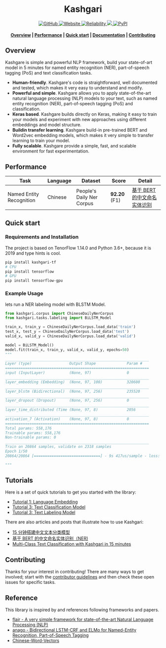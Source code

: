 <h1 align="center">
    Kashgari
</h1>

<p align="center">
    <a href="https://github.com/BrikerMan/kashgari/blob/master/LICENSE">
        <img alt="GitHub" src="https://img.shields.io/github/license/BrikerMan/kashgari.svg?color=blue&style=popout">
    </a>
    <a href="https://kashgari.readthedocs.io/">
        <img alt="Website" src="https://sonarcloud.io/api/project_badges/measure?project=BrikerMan_Kashgari&metric=coverage">
    </a>
    <a href="https://kashgari.readthedocs.io/">
        <img alt="Reliability" src="https://sonarcloud.io/api/project_badges/measure?project=BrikerMan_Kashgari&metric=reliability_rating">
    </a>
    <a href="https://pepy.tech/project/kashgari">
        <img src="https://pepy.tech/badge/kashgari"/>
    </a>
    <a href="https://pypi.org/project/kashgari/">
        <img alt="PyPI" src="https://img.shields.io/pypi/v/kashgari.svg">
    </a>
</p>

<h4 align="center">
    <a href="#overview">Overview</a> |
    <a href="#performance">Performance</a> |
    <a href="#quick-start">Quick start</a> |
    <a href="https://kashgari.readthedocs.io/">Documentation</a> |
    <a href="https://kashgari.readthedocs.io/">Contributing</a>
</h4>

## Overview

Kashgare is simple and powerful NLP framework, build your state-of-art model in 5 minutes for named entity recognition (NER), part-of-speech tagging (PoS) and text classification tasks.

- **Human-friendly**. Kashgare's code is straightforward, well documented and tested, which makes it very easy to understand and modify.
- **Powerful and simple**. Kashgare allows you to apply state-of-the-art natural language processing (NLP) models to your text, such as named entity recognition (NER), part-of-speech tagging (PoS) and classification.
- **Keras based**. Kashgare builds directly on Keras, making it easy to train your models and experiment with new approaches using different embeddings and model structure.
- **Buildin transfer learning**. Kashgare build-in pre-trained BERT and Word2vec embedding models, which makes it very simple to transfer learning to train your model.
- **Fully scalable**. Kashgare provide a simple, fast, and scalable environment for fast experimentation.

## Performance

| Task                     | Language | Dataset                   | Score          | Detail                                                                   |
| ------------------------ | -------- | ------------------------- | -------------- | ------------------------------------------------------------------------ |
| Named Entity Recognition | Chinese  | People's Daily Ner Corpus | **92.20** (F1) | [基于 BERT 的中文命名实体识别](https://eliyar.biz/nlp_chinese_bert_ner/) |

## Quick start

### Requirements and Installation

The project is based on TenorFlow 1.14.0 and Python 3.6+, because it is 2019 and type hints is cool.

```bash
pip install kashgari-tf
# CPU
pip install tensorflow
# GPU
pip install tensorflow-gpu
```

### Example Usage

lets run a NER labeling model with BLSTM Model.

```python
from kashgari.corpus import ChineseDailyNerCorpus
from kashgari.tasks.labeling import BiLSTM_Model

train_x, train_y = ChineseDailyNerCorpus.load_data('train')
test_x, test_y = ChineseDailyNerCorpus.load_data('test')
valid_x, valid_y = ChineseDailyNerCorpus.load_data('valid')

model = BiLSTM_Model()
model.fit(train_x, train_y, valid_x, valid_y, epochs=50)
"""
_________________________________________________________________
Layer (type)                 Output Shape              Param #
=================================================================
input (InputLayer)           (None, 97)                0
_________________________________________________________________
layer_embedding (Embedding)  (None, 97, 100)           320600
_________________________________________________________________
layer_blstm (Bidirectional)  (None, 97, 256)           235520
_________________________________________________________________
layer_dropout (Dropout)      (None, 97, 256)           0
_________________________________________________________________
layer_time_distributed (Time (None, 97, 8)             2056
_________________________________________________________________
activation_7 (Activation)    (None, 97, 8)             0
=================================================================
Total params: 558,176
Trainable params: 558,176
Non-trainable params: 0
_________________________________________________________________
Train on 20864 samples, validate on 2318 samples
Epoch 1/50
20864/20864 [==============================] - 9s 417us/sample - loss: 0.2508 - acc: 0.9333 - val_loss: 0.1240 - val_acc: 0.9607

"""
```

## Tutorials

Here is a set of quick tutorials to get you started with the library:

- [Tutorial 1: Language Embedding](./language_embedding.md)
- [Tutorial 3: Text Classification Model](./text_classification_model.md)
- [Tutorial 3: Text Labeling Model](./text_labeling_model.md)

There are also articles and posts that illustrate how to use Kashgari:

- [15 分钟搭建中文文本分类模型](https://eliyar.biz/nlp_chinese_text_classification_in_15mins/)
- [基于 BERT 的中文命名实体识别（NER)](https://eliyar.biz/nlp_chinese_bert_ner/)
- [Multi-Class Text Classification with Kashgari in 15 minutes](https://medium.com/@BrikerMan/multi-class-text-classification-with-kashgari-in-15mins-c3e744ce971d)

## Contributing

Thanks for your interest in contributing! There are many ways to get involved; start with the [contributor guidelines](CONTRIBUTING.md) and then check these open issues for specific tasks.

## Reference

This library is inspired by and references following frameworks and papers.

- [flair - A very simple framework for state-of-the-art Natural Language Processing (NLP)](https://github.com/zalandoresearch/flair)
- [anago - Bidirectional LSTM-CRF and ELMo for Named-Entity Recognition, Part-of-Speech Tagging](https://github.com/Hironsan/anago)
- [Chinese-Word-Vectors](https://github.com/Embedding/Chinese-Word-Vectors)
